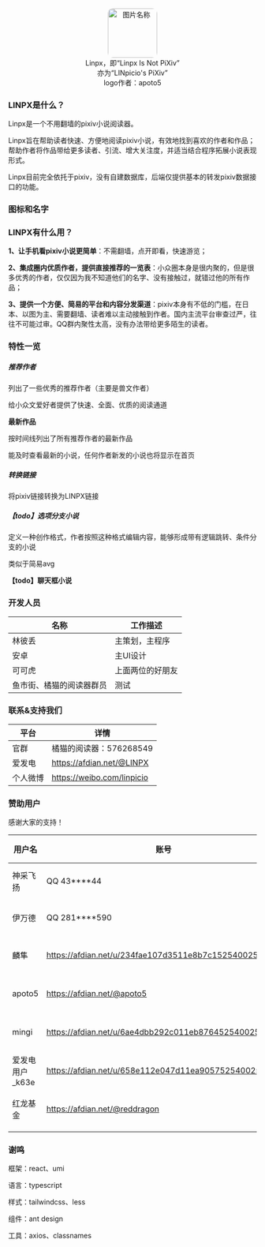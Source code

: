 ### 

<div align='center'><img src="https://i.loli.net/2020/12/02/EXiUAJK1SOQB8My.png" width = "100" height = "100" alt="图片名称" style='border-radius:10px' /></div>

<div align='center'>
    Linpx，即“Linpx Is Not PiXiv”<br/>
    亦为“LINpicio's PiXiv”<br/>
    logo作者：apoto5
</div>



### LINPX是什么？

Linpx是一个不用翻墙的pixiv小说阅读器。

Linpx旨在帮助读者快速、方便地阅读pixiv小说，有效地找到喜欢的作者和作品；帮助作者将作品带给更多读者、引流、增大关注度，并适当结合程序拓展小说表现形式。

Linpx目前完全依托于pixiv，没有自建数据库，后端仅提供基本的转发pixiv数据接口的功能。



### 图标和名字


### LINPX有什么用？

**1、让手机看pixiv小说更简单**：不需翻墙，点开即看，快速游览；

**2、集成圈内优质作者，提供直接推荐的一览表**：小众圈本身是很内聚的，但是很多优秀的作者，仅仅因为我不知道他们的名字、没有接触过，就错过他的所有作品；

**3、提供一个方便、简易的平台和内容分发渠道**：pixiv本身有不低的门槛，在日本、以图为主、需要翻墙、读者难以主动接触到作者。国内主流平台审查过严，往往不可能过审。QQ群内聚性太高，没有办法带给更多陌生的读者。



### 特性一览

##### 推荐作者

列出了一些优秀的推荐作者（主要是兽文作者）

给小众文爱好者提供了快速、全面、优质的阅读通道

**最新作品**

按时间线列出了所有推荐作者的最新作品

能及时查看最新的小说，任何作者新发的小说也将显示在首页

##### 转换链接

将pixiv链接转换为LINPX链接

##### 【todo】选项分支小说

定义一种创作格式，作者按照这种格式编辑内容，能够形成带有逻辑跳转、条件分支的小说

类似于简易avg

**【todo】聊天框小说**



### 开发人员

| 名称                     | 工作描述         |
| ------------------------ | ---------------- |
| 林彼丢                   | 主策划，主程序   |
| 安卓                     | 主UI设计         |
| 可可虎                   | 上面两位的好朋友 |
| 鱼市街、橘猫的阅读器群员 | 测试             |



### 联系&支持我们

| 平台     | 详情                       |
| -------- | -------------------------- |
| 官群     | 橘猫的阅读器：576268549    |
| 爱发电   | https://afdian.net/@LINPX  |
| 个人微博 | https://weibo.com/linpicio |



### 赞助用户

感谢大家的支持！

| 用户名          | 账号                                                  | 金额 | 时间      | 形式   |
| --------------- | ----------------------------------------------------- | ---- | --------- | ------ |
| 神采飞扬        | QQ 43\*\*\*\*44                                       | 20   | 2020.11.8 | QQ红包 |
| 伊万德          | QQ 281\*\*\*\*590                                     | 10   | 2021.3.31 | QQ红包 |
| 麟隼            | https://afdian.net/u/234fae107d3511e8b7c152540025c377 | 5    | 2021.3.31 | 爱发电 |
| apoto5          | https://afdian.net/@apoto5                            | 30   | 2021.3.31 | 爱发电 |
| mingi           | https://afdian.net/u/6ae4dbb292c011eb876452540025c377 | 5    | 2021.4.1  | 爱发电 |
| 爱发电用户_k63e | https://afdian.net/u/658e112e047d11ea905752540025c377 | 10   | 2021.4.1  | 爱发电 |
| 红龙基金        | https://afdian.net/@reddragon                         | 180  | 2021.4.2  | 爱发电 |
|                 |                                                       |      |           |        |



### 谢鸣

框架：react、umi

语言：typescript

样式：tailwindcss、less    

组件：ant design

工具：axios、classnames



